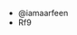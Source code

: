 - @iamaarfeen
- Rf9


<!---
iamaarfeen/iamaarfeen is a ✨ special ✨ repository because its `README.md` (this file) appears on your GitHub profile.
You can click the Preview link to take a look at your changes.
--->
